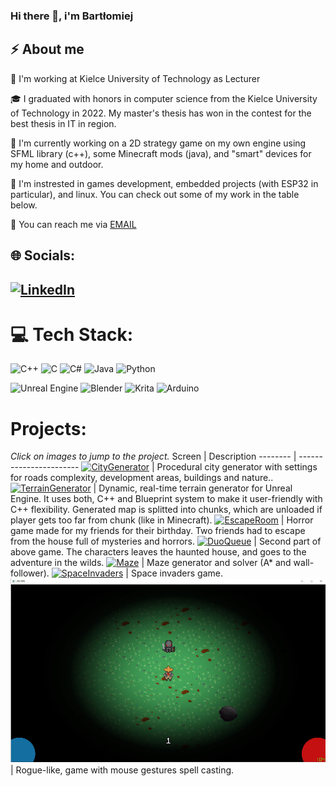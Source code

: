 ### Hi there 👋, i'm Bartłomiej

<!--
**Yorshka-Vermilion/Yorshka-Vermilion** is a ✨ _special_ ✨ repository because its `README.md` (this file) appears on your GitHub profile.

Here are some ideas to get you started:

- 🔭 I’m currently working on ...
- 🌱 I'm lecturer at the Kielce University of Technology
- 👯 I’m looking to collaborate on ...
- 🤔 I’m looking for help with ...
- 💬 Ask me about ...
- 📫 How to reach me: ...
- 😄 Pronouns: ...
- ⚡ Fun fact: ...
-->

## :zap: About me

:office: I'm working at Kielce University of Technology as Lecturer

:mortar_board: I graduated with honors in computer science from the Kielce University of Technology in 2022. My master's thesis has won in the contest for the best thesis in IT in region.

🔭 I'm currently working on a 2D strategy game on my own engine using SFML library (c++), some Minecraft mods (java), and "smart" devices for my home and outdoor.

:book: I'm instrested in games development, embedded projects (with ESP32 in particular), and linux. You can check out some of my work in the table below.
 
:email: You can reach me via [EMAIL](mailto:proarc98@gmail.com)

## 🌐 Socials:
[![LinkedIn](https://img.shields.io/badge/LinkedIn-%230077B5.svg?logo=linkedin&logoColor=white)](https://www.linkedin.com/in/bart%C5%82omiej-marzec-0567b42b0/)
---
# 💻 Tech Stack:
![C++](https://img.shields.io/badge/c++-%2300599C.svg?style=for-the-badge&logo=c%2B%2B&logoColor=white) ![C](https://img.shields.io/badge/c-%2300599C.svg?style=for-the-badge&logo=c&logoColor=white) ![C#](https://img.shields.io/badge/c%23-%23239120.svg?style=for-the-badge&logo=csharp&logoColor=white) ![Java](https://img.shields.io/badge/java-%23ED8B00.svg?style=for-the-badge&logo=openjdk&logoColor=white) ![Python](https://img.shields.io/badge/python-3670A0?style=for-the-badge&logo=python&logoColor=ffdd54) 

![Unreal Engine](https://img.shields.io/badge/unrealengine-%23313131.svg?style=for-the-badge&logo=unrealengine&logoColor=white) ![Blender](https://img.shields.io/badge/blender-%23F5792A.svg?style=for-the-badge&logo=blender&logoColor=white) ![Krita](https://img.shields.io/badge/Krita-203759?style=for-the-badge&logo=krita&logoColor=EEF37B) ![Arduino](https://img.shields.io/badge/-Arduino-00979D?style=for-the-badge&logo=Arduino&logoColor=white) 

# Projects:
_Click on images to jump to the project._
Screen     | Description
-------- | -----------------------
[![CityGenerator](https://github.com/Yorshka-Vermilion/UnrealEngine---City-Generator/assets/59543577/0d6b380b-df5f-4344-907d-434774d8bbca)](https://github.com/Yorshka-Vermilion/UnrealEngine---City-Generator?tab=readme-ov-file) | Procedural city generator with settings for roads complexity, development areas, buildings and nature..
[![TerrainGenerator](https://github.com/Yorshka-Vermilion/UnrealEngine---Terrain-Generator/assets/59543577/4d67ebec-9821-4236-b8b9-4d14d7eb9392)](https://github.com/Yorshka-Vermilion/UnrealEngine---Terrain-Generator) | Dynamic, real-time terrain generator for Unreal Engine. It uses both, C++ and Blueprint system to make it user-friendly with C++ flexibility. Generated map is splitted into chunks, which are unloaded if player gets too far from chunk (like in Minecraft).
[![EscapeRoom](https://github.com/Kamien-Kowala/-GAME-EscapeRoom/blob/main/Screens/480_20230222155738_1.png?raw=true)](https://github.com/Yorshka-Vermilion/-GAME-EscapeRoom) | Horror game made for my friends for their birthday. Two friends had to escape from the house full of mysteries and horrors. 
[![DuoQueue](https://github.com/Kamien-Kowala/-GAME-DuoQueue/blob/main/Screeny/480_20230222114033_1.png?raw=true)](https://github.com/Yorshka-Vermilion/-GAME-DuoQueue) | Second part of above game. The characters leaves the haunted house, and goes to the adventure in the wilds.
[![Maze](https://github.com/Yorshka-Vermilion/UnrealEngine---Maze-generator-and-solver/assets/59543577/9b09d709-4520-4214-ac6e-f13b33e93ae5)](https://github.com/Yorshka-Vermilion/UnrealEngine---Maze-generator-and-solver) | Maze generator and solver (A* and wall-follower).
[![SpaceInvaders](https://github.com/Yorshka-Vermilion/Projekt-C/assets/59543577/8db3ebd7-b8c6-400f-a981-f90dec8417bb)](https://github.com/Yorshka-Vermilion/Space-Invaders---Allegro-C) | Space invaders game.
[![Wizard](https://github.com/Armata-Strigoi/Gra-2D-RPG/blob/main/3.PNG?raw=true)](https://github.com/Yorshka-Vermilion/Gra-2D-RPG) | Rogue-like, game with mouse gestures spell casting.
